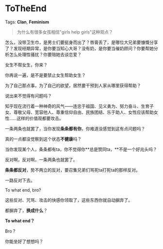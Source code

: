 # ToTheEnd

Tags: **Clan**, **Feminism**

> 为什么有很多女孩相信"girls help girls"这种观点？



怎么，没带卫生巾，是男士们要挺身而出了？唇膏丢了，是哪位大兄弟要慷慨分享了？发现经期异常，是你要当知心大哥？没有奶，是你要当催奶顾问？你要帮她分析怎么处理性骚扰？你要陪她去谈恋爱？

女生不帮女生，你来？

你再说一遍，是不是要禁止女生帮助女生？

为了自己那点事，为了自己的欲望，居然要干预到人家从哪里获得帮助？

说出来不觉得有问题吗？

  


  


知乎现在流行着一种神奇的风气——连忠于祖国、见义勇为、努力奋斗、生育子女、尊敬父母、宽容他人、尊重信仰自由、民族团结、乐于助人、女性应该帮助女性……这样的价值观都要攻击。

一条两条也就罢了，当你发现**条条都有你**，你难道没感觉到这有点问题吗？

真的一点都没觉察到这个状态**不健康**吗？

当你发现某个人，条条都有ta，你不觉得你**总是赞同ta，**不是一个好兆头吗？

反对啊，反对啊，一条两条也就罢了。

**条条都反对**，势不两立的反对，要召集兄弟们骂死ta打死ta的那样反对。

一路反对下去。

To what end, bro?

  


这些反对、咒骂、攻击的快感你领取了，这些东西你就自动摒弃了。

都摒弃了，**换成什么**？

  


**To what end？**

Bro？

  


你能坐好了想想吗？



